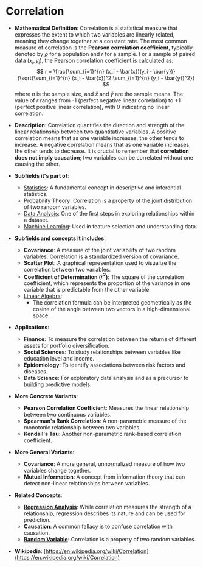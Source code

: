 # Correlation

- **Mathematical Definition**: Correlation is a statistical measure that expresses the extent to which two variables are linearly related, meaning they change together at a constant rate. The most common measure of correlation is the **Pearson correlation coefficient**, typically denoted by $\rho$ for a population and $r$ for a sample. For a sample of paired data $(x_i, y_i)$, the Pearson correlation coefficient is calculated as:
  $$ r = \frac{\sum_{i=1}^{n} (x_i - \bar{x})(y_i - \bar{y})}{\sqrt{\sum_{i=1}^{n} (x_i - \bar{x})^2 \sum_{i=1}^{n} (y_i - \bar{y})^2}} $$
  where $n$ is the sample size, and $\bar{x}$ and $\bar{y}$ are the sample means. The value of $r$ ranges from -1 (perfect negative linear correlation) to +1 (perfect positive linear correlation), with 0 indicating no linear correlation.

- **Description**: Correlation quantifies the direction and strength of the linear relationship between two quantitative variables. A positive correlation means that as one variable increases, the other tends to increase. A negative correlation means that as one variable increases, the other tends to decrease. It is crucial to remember that **correlation does not imply causation**; two variables can be correlated without one causing the other.

- **Subfields it's part of**:
    - [Statistics](https://en.wikipedia.org/wiki/Statistics): A fundamental concept in descriptive and inferential statistics.
    - [Probability Theory](https://en.wikipedia.org/wiki/Probability_theory): Correlation is a property of the joint distribution of two random variables.
    - [Data Analysis](https://en.wikipedia.org/wiki/Data_analysis): One of the first steps in exploring relationships within a dataset.
    - [Machine Learning](https://en.wikipedia.org/wiki/Machine_learning): Used in feature selection and understanding data.

- **Subfields and concepts it includes**:
    - **Covariance**: A measure of the joint variability of two random variables. Correlation is a standardized version of covariance.
    - **Scatter Plot**: A graphical representation used to visualize the correlation between two variables.
    - **Coefficient of Determination ($r^2$)**: The square of the correlation coefficient, which represents the proportion of the variance in one variable that is predictable from the other variable.
    - [Linear Algebra](https://en.wikipedia.org/wiki/Linear_algebra):
        - The correlation formula can be interpreted geometrically as the cosine of the angle between two vectors in a high-dimensional space.

- **Applications**:
    - **Finance**: To measure the correlation between the returns of different assets for portfolio diversification.
    - **Social Sciences**: To study relationships between variables like education level and income.
    - **Epidemiology**: To identify associations between risk factors and diseases.
    - **Data Science**: For exploratory data analysis and as a precursor to building predictive models.

- **More Concrete Variants**:
    - **Pearson Correlation Coefficient**: Measures the linear relationship between two continuous variables.
    - **Spearman's Rank Correlation**: A non-parametric measure of the monotonic relationship between two variables.
    - **Kendall's Tau**: Another non-parametric rank-based correlation coefficient.

- **More General Variants**:
    - **Covariance**: A more general, unnormalized measure of how two variables change together.
    - **Mutual Information**: A concept from information theory that can detect non-linear relationships between variables.

- **Related Concepts**:
    - **[Regression Analysis](../../computer_science/machine_learning/regression_analysis.md)**: While correlation measures the strength of a relationship, regression describes its nature and can be used for prediction.
    - **Causation**: A common fallacy is to confuse correlation with causation.
    - **[Random Variable](../probability_theory/random_variable.md)**: Correlation is a property of two random variables.

- **Wikipedia**: [https://en.wikipedia.org/wiki/Correlation](https://en.wikipedia.org/wiki/Correlation)
